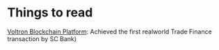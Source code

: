 # Things to read #

[Voltron Blockchain Platform](https://101blockchains.com/contour-blockchain/): Achieved the first realworld Trade Finance transaction by SC Bank) 

